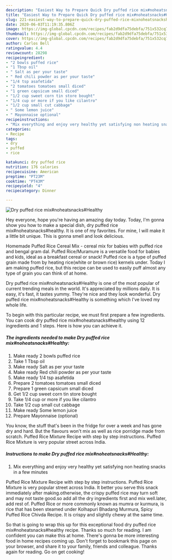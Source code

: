 ```yaml
---
description: "Easiest Way to Prepare Quick Dry puffed rice mix#noheatsnacks#Healthy"
title: "Easiest Way to Prepare Quick Dry puffed rice mix#noheatsnacks#Healthy"
slug: 221-easiest-way-to-prepare-quick-dry-puffed-rice-mixnoheatsnackshealthy
date: 2020-06-03T11:19:35.806Z
image: https://img-global.cpcdn.com/recipes/fab2d9dfa75debfa/751x532cq70/dry-puffed-rice-mixnoheatsnackshealthy-recipe-main-photo.jpg
thumbnail: https://img-global.cpcdn.com/recipes/fab2d9dfa75debfa/751x532cq70/dry-puffed-rice-mixnoheatsnackshealthy-recipe-main-photo.jpg
cover: https://img-global.cpcdn.com/recipes/fab2d9dfa75debfa/751x532cq70/dry-puffed-rice-mixnoheatsnackshealthy-recipe-main-photo.jpg
author: Carlos Bell
ratingvalue: 4.4
reviewcount: 28298
recipeingredient:
- "2 bowls puffed rice"
- "1 Tbsp oil"
- " Salt as per your taste"
- " Red chili powder as per your taste"
- "1/4 tsp asafetida"
- "2 tomatoes tomatoes small diced"
- "1 green capsicum small diced"
- "1/2 cup sweet corn tin store bought"
- "1/4 cup or more if you like cilantro"
- "1/2 cup small cut cabbage"
- " Some lemon juice"
- " Mayonnaise optional"
recipeinstructions:
- "Mix everything and enjoy very healthy yet satisfying non heating snacks in a few minutes"
categories:
- Recipe
tags:
- dry
- puffed
- rice

katakunci: dry puffed rice 
nutrition: 176 calories
recipecuisine: American
preptime: "PT23M"
cooktime: "PT43M"
recipeyield: "4"
recipecategory: Dinner

---
```



![Dry puffed rice mix#noheatsnacks#Healthy](https://img-global.cpcdn.com/recipes/fab2d9dfa75debfa/751x532cq70/dry-puffed-rice-mixnoheatsnackshealthy-recipe-main-photo.jpg)

Hey everyone, hope you're having an amazing day today. Today, I'm gonna show you how to make a special dish, dry puffed rice mix#noheatsnacks#healthy. It is one of my favorites. For mine, I will make it a little bit unique. This is gonna smell and look delicious.

Homemade Puffed Rice Cereal Mix - cereal mix for babies with puffed rice and bengal gram dal. Puffed Rice/Muramure is a versatile food for babies and kids, ideal as a breakfast cereal or snack! Puffed rice is a type of puffed grain made from by heating rice(white or brown rice) kernels under. Today I am making puffed rice, but this recipe can be used to easily puff almost any type of grain you can think of at home.

Dry puffed rice mix#noheatsnacks#Healthy is one of the most popular of current trending meals in the world. It's appreciated by millions daily. It is easy, it's fast, it tastes yummy. They're nice and they look wonderful. Dry puffed rice mix#noheatsnacks#Healthy is something which I've loved my whole life.


To begin with this particular recipe, we must first prepare a few ingredients. You can cook dry puffed rice mix#noheatsnacks#healthy using 12 ingredients and 1 steps. Here is how you can achieve it.

<!--inarticleads1-->

##### The ingredients needed to make Dry puffed rice mix#noheatsnacks#Healthy:

1. Make ready 2 bowls puffed rice
1. Take 1 Tbsp oil
1. Make ready  Salt as per your taste
1. Make ready  Red chili powder as per your taste
1. Make ready 1/4 tsp asafetida
1. Prepare 2 tomatoes tomatoes small diced
1. Prepare 1 green capsicum small diced
1. Get 1/2 cup sweet corn tin store bought
1. Take 1/4 cup or more if you like cilantro
1. Take 1/2 cup small cut cabbage
1. Make ready  Some lemon juice
1. Prepare  Mayonnaise (optional)


You know, the stuff that&#39;s been in the fridge for over a week and has gone dry and hard. But the flavours won&#39;t mix as well as rice porridge made from scratch. Puffed Rice Mixture Recipe with step by step instructions. Puffed Rice Mixture is very popular street across India. 

<!--inarticleads2-->

##### Instructions to make Dry puffed rice mix#noheatsnacks#Healthy:

1. Mix everything and enjoy very healthy yet satisfying non heating snacks in a few minutes


Puffed Rice Mixture Recipe with step by step instructions. Puffed Rice Mixture is very popular street across India. It better you serve this snack immediately after making.otherwise, the crispy puffed rice may turn soft and may not taste good.so add all the dry ingredients first and mix well.later, add rest of. Puffed Rice or more commonly known as mumra or kurmura, is rice that has been steamed under Kolhapuri Bhadang Murmura, Spicy Puffed Rice Chivda Recipe. It is crispy and slightly chewy at the same time. 

So that is going to wrap this up for this exceptional food dry puffed rice mix#noheatsnacks#healthy recipe. Thanks so much for reading. I am confident you can make this at home. There's gonna be more interesting food in home recipes coming up. Don't forget to bookmark this page on your browser, and share it to your family, friends and colleague. Thanks again for reading. Go on get cooking!
